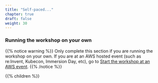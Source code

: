 ```yaml
---
title: "Self-paced..."
chapter: true
draft: false
weight: 30
---
```


### Running the workshop on your own

{{% notice warning %}}
Only complete this section if you are running the workshop on your own. If you are at an AWS hosted event (such as re:Invent, Kubecon, Immersion Day, etc), go to [Start the workshop at an AWS event](../1_prerequisites/20_aws_event.html).
{{% /notice %}}

{{% children %}}